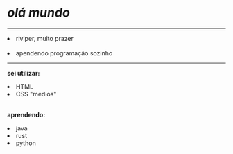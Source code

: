 <h1> <em><strong>olá mundo</strong></em>  </h1>
<hr>

<p> 
  <li>  riviper, muito prazer</li> <br> 
  <li>apendendo programação sozinho</p></li>
<hr>
<p>
  <strong>sei utilizar:</strong>
</p>
<p></p>
<li>HTML</li>
<li>CSS "medios"</li>
<p> <br>
  <strong>aprendendo:</strong>
</p>
<li>java</li>
<li>rust</li>
<li>python</li>
